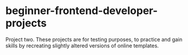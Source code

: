 # beginner-frontend-developer-projects
Project two.
These projects are for testing purposes, to practice and gain skills by recreating slightly altered versions of online templates.
